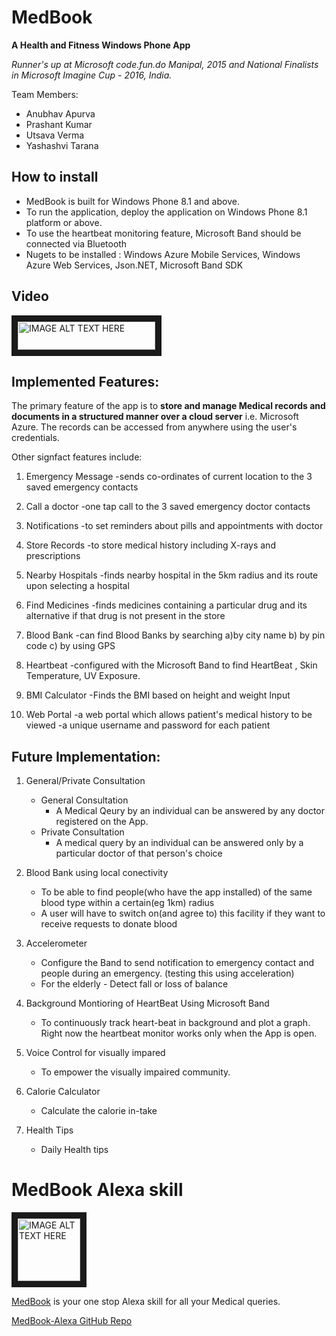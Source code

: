 # MedBook

**A Health and Fitness Windows Phone App**

*Runner's up at Microsoft code.fun.do Manipal, 2015 and National Finalists in Microsoft Imagine Cup - 2016, India.*

Team Members:
- Anubhav Apurva
- Prashant Kumar
- Utsava Verma
- Yashashvi Tarana


## How to install  
 
- MedBook is built for Windows Phone 8.1 and above. 
- To run the application, deploy the application on Windows Phone 8.1 platform or above. 
- To use the heartbeat monitoring feature, Microsoft Band should be connected via Bluetooth 
- Nugets to be installed : Windows Azure Mobile Services, Windows Azure Web Services, Json.NET, Microsoft Band SDK



## Video



<a href="https://www.youtube.com/watch?v=dAF8IR7sbRw&feature=youtu.be
" target="_blank"><img src="https://upload.wikimedia.org/wikipedia/commons/3/34/YouTube_logo_%282017%29.png" 
alt="IMAGE ALT TEXT HERE" width="220" height="45" border="10" /></a>




## Implemented Features:

The primary feature of the app is to **store and manage Medical records and documents in a structured manner over a cloud server** i.e. Microsoft Azure. The records can be accessed from anywhere using the user's credentials.

Other signfact features include: 

1. Emergency Message
	-sends co-ordinates of current location to the 3 saved emergency contacts
	
2. Call a doctor
	-one tap call to the 3 saved emergency doctor contacts
	
3. Notifications
	-to set reminders about pills and appointments with doctor
	
4. Store Records
	-to store medical history including X-rays and prescriptions
	
5. Nearby Hospitals
	-finds nearby hospital in the 5km radius and its route upon selecting a hospital
	
6. Find Medicines
	-finds medicines containing a particular drug and its alternative if that drug is not present in the store
	
7. Blood Bank
	-can find Blood Banks by searching a)by city name b) by pin code c) by using GPS
	
8. Heartbeat
	-configured with the Microsoft Band to find HeartBeat , Skin Temperature, UV Exposure.
	
9. BMI Calculator
	-Finds the BMI based on height and weight Input
	
10. Web Portal
	-a web portal which allows patient's medical history to be viewed
	-a unique username and password for each patient
	





## Future Implementation:

1. General/Private Consultation
	* General Consultation
		* A Medical Qeury by an individual can be answered by any doctor registered on the App.
	* Private Consultation
		* A medical query by an individual can be answered only by a particular doctor of that person's choice 
		
2. Blood Bank using local conectivity
	* To be able to find people(who have the app installed) of the same blood type within a certain(eg 1km) radius
	* A user will have to switch on(and agree to) this facility if they want to receive requests to donate blood
	
3. Accelerometer
	* Configure the Band to send notification to emergency contact and people during an emergency. (testing this using acceleration)
	* For the elderly - Detect fall or loss of balance
	
4. Background Montioring of HeartBeat Using Microsoft Band
	* To continuously track heart-beat in background and plot a graph. Right now the heartbeat monitor works only when the App is open.
	
5. Voice Control for visually impared
	* To empower the visually impaired community.
	
6. Calorie Calculator
	* Calculate the calorie in-take
	
7. Health Tips
	* Daily Health tips
	
# MedBook Alexa skill

<a href="https://www.amazon.com/dp/B07CR86TBF/ref=syps?s=digital-skills&ie=UTF8&qid=1526462108&sr=1-1&keywords=MedBook" target="_blank"><img src="https://images-na.ssl-images-amazon.com/images/I/516NZCAAvgL.png" 
alt="IMAGE ALT TEXT HERE" width="100" height="100" border="10" /></a>

[MedBook](https://www.amazon.com/dp/B07CR86TBF/ref=syps?s=digital-skills&ie=UTF8&qid=1526462108&sr=1-1&keywords=MedBook) is your one stop Alexa skill for all your Medical queries.

[MedBook-Alexa GitHub Repo](https://github.com/a11apurva/MedBook-Alexa)




